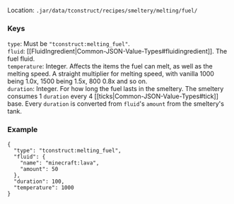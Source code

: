 Location: `.jar/data/tconstruct/recipes/smeltery/melting/fuel/`
### Keys
`type`: Must be `"tconstruct:melting_fuel"`.  
`fluid`: [[FluidIngredient|Common-JSON-Value-Types#fluidingredient]]. The fuel fluid.  
`temperature`: Integer. Affects the items the fuel can melt, as well as the melting speed. A straight multiplier for melting speed, with vanilla 1000 being 1.0x, 1500 being 1.5x, 800 0.8x and so on.  
`duration`: Integer. For how long the fuel lasts in the smeltery. The smeltery consumes 1 `duration` every 4 [[ticks|Common-JSON-Value-Types#tick]] base. Every `duration` is converted from `fluid`'s `amount` from the smeltery's tank.  

### Example
    {
      "type": "tconstruct:melting_fuel",
      "fluid": {
        "name": "minecraft:lava",
        "amount": 50
      },
      "duration": 100,
      "temperature": 1000
    }